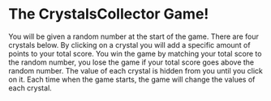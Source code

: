 <h1>The CrystalsCollector Game!</h1>

<p>You will be given a random number at the start of the game. There are four crystals below. By clicking on a crystal you
will add a specific amount of points to your total score. You win the game by matching your total score to the random
number, you lose the game if your total score goes above the random number. The value of each crystal is hidden from you
until you click on it. Each time when the game starts, the game will change the values of each crystal.</p>
